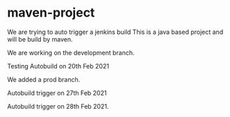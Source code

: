 # maven-project
We are trying to auto trigger a jenkins build
This is a java based project and will be build by maven.

We are working on the development branch.

Testing Autobuild on 20th Feb 2021

We added a prod branch.



Autobuild trigger on 27th Feb 2021

Autobuild trigger on 28th Feb 2021.
